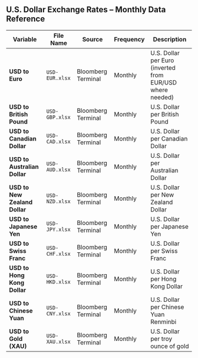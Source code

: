 ## U.S. Dollar Exchange Rates – Monthly Data Reference

| **Variable**   | **File Name**     | **Source**          | **Frequency** | **Description** |
|----------------|-------------------|---------------------|---------------|------------------|
| **USD to Euro**        | `USD-EUR.xlsx` | Bloomberg Terminal | Monthly       | U.S. Dollar per Euro (inverted from EUR/USD where needed) |
| **USD to British Pound** | `USD-GBP.xlsx` | Bloomberg Terminal | Monthly       | U.S. Dollar per British Pound |
| **USD to Canadian Dollar** | `USD-CAD.xlsx` | Bloomberg Terminal | Monthly       | U.S. Dollar per Canadian Dollar |
| **USD to Australian Dollar** | `USD-AUD.xlsx` | Bloomberg Terminal | Monthly       | U.S. Dollar per Australian Dollar |
| **USD to New Zealand Dollar** | `USD-NZD.xlsx` | Bloomberg Terminal | Monthly       | U.S. Dollar per New Zealand Dollar |
| **USD to Japanese Yen** | `USD-JPY.xlsx` | Bloomberg Terminal | Monthly       | U.S. Dollar per Japanese Yen |
| **USD to Swiss Franc** | `USD-CHF.xlsx` | Bloomberg Terminal | Monthly       | U.S. Dollar per Swiss Franc |
| **USD to Hong Kong Dollar** | `USD-HKD.xlsx` | Bloomberg Terminal | Monthly       | U.S. Dollar per Hong Kong Dollar |
| **USD to Chinese Yuan** | `USD-CNY.xlsx` | Bloomberg Terminal | Monthly       | U.S. Dollar per Chinese Yuan Renminbi |
| **USD to Gold (XAU)**   | `USD-XAU.xlsx` | Bloomberg Terminal | Monthly       | U.S. Dollar per troy ounce of gold |

